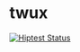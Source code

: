 # twux

[![Hiptest Status](https://hiptest.net/badges/scenario/24780)](https://hiptest.net/app/projects/72/test-plan/folders/730/scenarios/24780)
